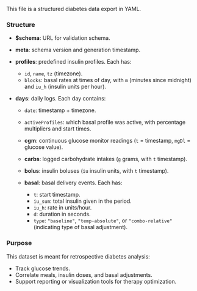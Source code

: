 This file is a structured diabetes data export in YAML.

### Structure

* **\$schema**: URL for validation schema.
* **meta**: schema version and generation timestamp.
* **profiles**: predefined insulin profiles. Each has:

  * `id`, `name`, `tz` (timezone).
  * `blocks`: basal rates at times of day, with `m` (minutes since midnight) and `iu_h` (insulin units per hour).
* **days**: daily logs. Each day contains:

  * `date`: timestamp + timezone.
  * `activeProfiles`: which basal profile was active, with percentage multipliers and start times.
  * **cgm**: continuous glucose monitor readings (`t` = timestamp, `mgDl` = glucose value).
  * **carbs**: logged carbohydrate intakes (`g` grams, with `t` timestamp).
  * **bolus**: insulin boluses (`iu` insulin units, with `t` timestamp).
  * **basal**: basal delivery events. Each has:

    * `t`: start timestamp.
    * `iu_sum`: total insulin given in the period.
    * `iu_h`: rate in units/hour.
    * `d`: duration in seconds.
    * `type`: `"baseline"`, `"temp-absolute"`, or `"combo-relative"` (indicating type of basal adjustment).

### Purpose

This dataset is meant for retrospective diabetes analysis:

* Track glucose trends.
* Correlate meals, insulin doses, and basal adjustments.
* Support reporting or visualization tools for therapy optimization.
